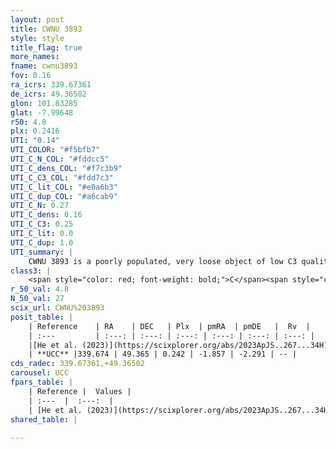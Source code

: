 ```yaml
---
layout: post
title: CWNU 3893
style: style
title_flag: true
more_names: 
fname: cwnu3893
fov: 0.16
ra_icrs: 339.67361
de_icrs: 49.36502
glon: 101.83285
glat: -7.99648
r50: 4.8
plx: 0.2416
UTI: "0.14"
UTI_COLOR: "#f5bfb7"
UTI_C_N_COL: "#fddcc5"
UTI_C_dens_COL: "#f7c3b9"
UTI_C_C3_COL: "#fdd7c3"
UTI_C_lit_COL: "#e0a6b3"
UTI_C_dup_COL: "#a6cab9"
UTI_C_N: 0.27
UTI_C_dens: 0.16
UTI_C_C3: 0.25
UTI_C_lit: 0.0
UTI_C_dup: 1.0
UTI_summary: |
    CWNU 3893 is a poorly populated, very loose object of low C3 quality. It was recently reported in the literature.
class3: |
    <span style="color: red; font-weight: bold;">C</span><span style="color: red; font-weight: bold;">C</span>
r_50_val: 4.8
N_50_val: 27
scix_url: CWNU%203893
posit_table: |
    | Reference    | RA    | DEC   | Plx  | pmRA  | pmDE   |  Rv  |
    | :---         | :---: | :---: | :---: | :---: | :---: | :---: |
    |[He et al. (2023)](https://scixplorer.org/abs/2023ApJS..267...34H) | 339.71 | 49.4 | 0.24 | -1.871 | -2.305 | -37.23 |
    | **UCC** |339.674 | 49.365 | 0.242 | -1.857 | -2.291 | -- | 
cds_radec: 339.67361,+49.36502
carousel: UCC
fpars_table: |
    | Reference |  Values |
    | :---  |  :---:  |
    | [He et al. (2023)](https://scixplorer.org/abs/2023ApJS..267...34H) | `A0=0.25, m-M=13.6, logA=9.3` |
shared_table: |
    
---
```

